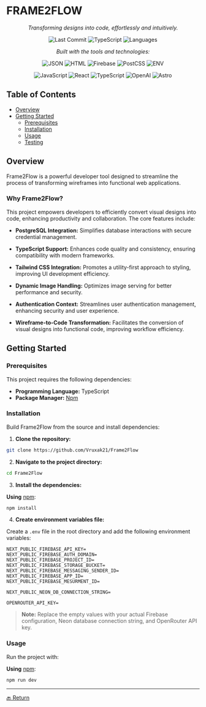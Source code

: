 # FRAME2FLOW

<div align="center">
  <em>Transforming designs into code, effortlessly and intuitively.</em>
</div>

<div align="center">
  
  ![Last Commit](https://img.shields.io/github/last-commit/YourUsername/Frame2Flow?style=flat-square&color=blue&label=last%20commit)
  ![TypeScript](https://img.shields.io/github/languages/top/YourUsername/Frame2Flow?style=flat-square&color=blue&label=typescript)
  ![Languages](https://img.shields.io/github/languages/count/YourUsername/Frame2Flow?style=flat-square&color=blue&label=languages)

</div>

<div align="center">
  <em>Built with the tools and technologies:</em>
</div>

<div align="center">
  
  ![JSON](https://img.shields.io/badge/JSON-000000?style=flat-square&logo=json&logoColor=white)
  ![HTML](https://img.shields.io/badge/HTML-E34F26?style=flat-square&logo=html5&logoColor=white)
  ![Firebase](https://img.shields.io/badge/Firebase-FFCA28?style=flat-square&logo=firebase&logoColor=black)
  ![PostCSS](https://img.shields.io/badge/PostCSS-DD3A0A?style=flat-square&logo=postcss&logoColor=white)
  ![ENV](https://img.shields.io/badge/ENV-4B4B4D?style=flat-square)
  
  ![JavaScript](https://img.shields.io/badge/JavaScript-F7DF1E?style=flat-square&logo=javascript&logoColor=black)
  ![React](https://img.shields.io/badge/React-61DAFB?style=flat-square&logo=react&logoColor=black)
  ![TypeScript](https://img.shields.io/badge/TypeScript-3178C6?style=flat-square&logo=typescript&logoColor=white)
  ![OpenAI](https://img.shields.io/badge/OpenAI-412991?style=flat-square&logo=openai&logoColor=white)
  ![Astro](https://img.shields.io/badge/Astro-FF5D01?style=flat-square&logo=astro&logoColor=white)

</div>

## Table of Contents

- [Overview](#overview)
- [Getting Started](#getting-started)
  - [Prerequisites](#prerequisites)
  - [Installation](#installation)
  - [Usage](#usage)
  - [Testing](#testing)

## Overview

Frame2Flow is a powerful developer tool designed to streamline the process of transforming wireframes into functional web applications.

### Why Frame2Flow?

This project empowers developers to efficiently convert visual designs into code, enhancing productivity and collaboration. The core features include:

- **PostgreSQL Integration:** Simplifies database interactions with secure credential management.

- **TypeScript Support:** Enhances code quality and consistency, ensuring compatibility with modern frameworks.

- **Tailwind CSS Integration:** Promotes a utility-first approach to styling, improving UI development efficiency.

- **Dynamic Image Handling:** Optimizes image serving for better performance and security.

- **Authentication Context:** Streamlines user authentication management, enhancing security and user experience.

- **Wireframe-to-Code Transformation:** Facilitates the conversion of visual designs into functional code, improving workflow efficiency.

## Getting Started

### Prerequisites

This project requires the following dependencies:

- **Programming Language:** TypeScript
- **Package Manager:** [Npm](https://www.npmjs.com/)

### Installation

Build Frame2Flow from the source and install dependencies:

1. **Clone the repository:**

```bash
git clone https://github.com/Vruxak21/Frame2Flow
```

2. **Navigate to the project directory:**

```bash
cd Frame2Flow
```

3. **Install the dependencies:**

**Using** [npm](https://www.npmjs.com/):

```bash
npm install
```

4. **Create environment variables file:**

Create a `.env` file in the root directory and add the following environment variables:

```env
NEXT_PUBLIC_FIREBASE_API_KEY=
NEXT_PUBLIC_FIREBASE_AUTH_DOMAIN=
NEXT_PUBLIC_FIREBASE_PROJECT_ID=
NEXT_PUBLIC_FIREBASE_STORAGE_BUCKET=
NEXT_PUBLIC_FIREBASE_MESSAGING_SENDER_ID=
NEXT_PUBLIC_FIREBASE_APP_ID=
NEXT_PUBLIC_FIREBASE_MESURMENT_ID=

NEXT_PUBLIC_NEON_DB_CONNECTION_STRING=

OPENROUTER_API_KEY=
```

> **Note:** Replace the empty values with your actual Firebase configuration, Neon database connection string, and OpenRouter API key.

### Usage

Run the project with:

**Using** [npm](https://www.npmjs.com/):

```bash
npm run dev
```

---

[🔙 Return](#table-of-contents)